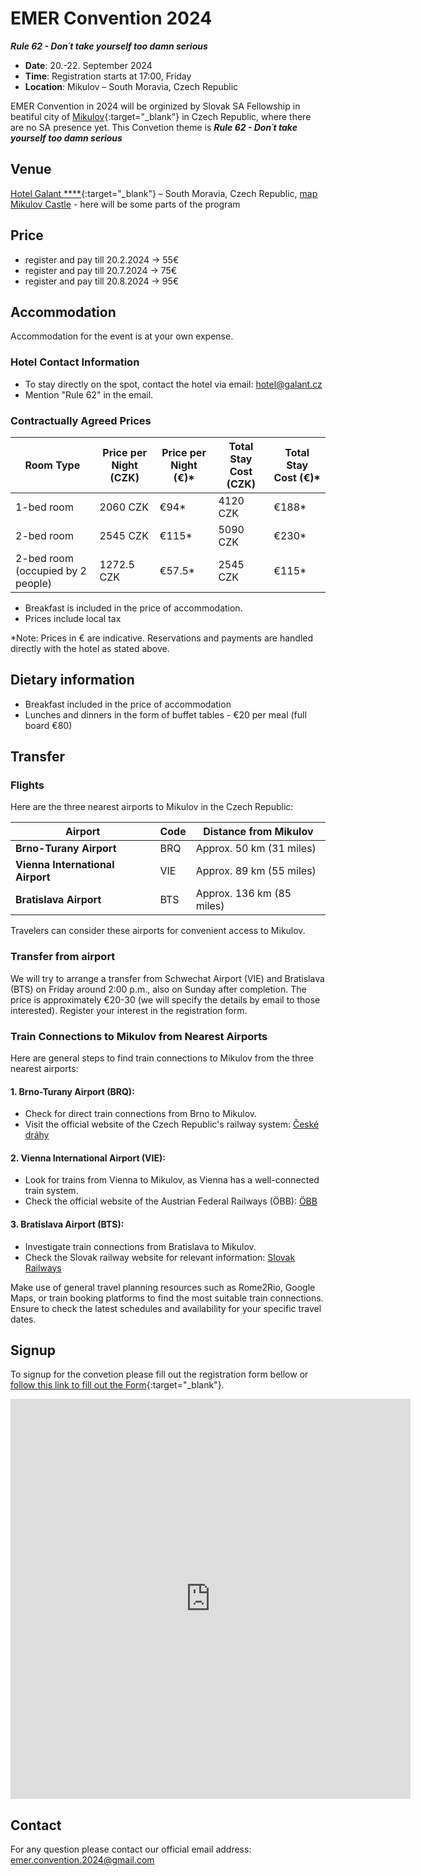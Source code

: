 # EMER Convention 2024
***Rule 62 - Don´t take yourself too damn serious***

- **Date**: 20.-22. September 2024
- **Time**: Registration starts at 17:00, Friday
- **Location**: Mikulov – South Moravia, Czech Republic  

EMER Convention in 2024 will be orginized by Slovak SA Fellowship in beatiful city of [Mikulov](https://www.mikulov.cz/){:target="_blank"} in Czech Republic, where there are no SA presence yet. This Convetion theme is ***Rule 62 - Don´t take yourself too damn serious***


## Venue

[Hotel Galant \*\*\*\*](https://galant.cz/hotel-galant-mikulov/){:target="_blank"} – South Moravia, Czech Republic, [map](https://maps.app.goo.gl/zuhJ16Ueq2uPm6GN7)
[Mikulov Castle](https://www.google.com/maps/place/Mikulov+Castle/@48.8079081,16.6262848,16z/data=!4m7!3m6!1s0x476d32cd118e2bd1:0xdbebfeb9d7521f59!8m2!3d48.8066729!4d16.6365077!15sCg9taWt1bG92IGthc3RpZWxaESIPbWlrdWxvdiBrYXN0aWVskgELbWFub3JfaG91c2XgAQA!16s%2Fm%2F047m58g?entry=tts) - here will be some parts of the program


## Price
- register and pay till 20.2.2024 -> 55€
- register and pay till 20.7.2024 -> 75€
- register and pay till 20.8.2024 -> 95€

## Accommodation

Accommodation for the event is at your own expense.

### Hotel Contact Information
- To stay directly on the spot, contact the hotel via email: [hotel@galant.cz](mailto:hotel@galant.cz)
- Mention "Rule 62" in the email.

### Contractually Agreed Prices
| Room Type                           | Price per Night (CZK) | Price per Night (€)* | Total Stay Cost (CZK) | Total Stay Cost (€)* |
|-------------------------------------|-----------------------|----------------------|------------------------|----------------------|
| 1-bed room                          | 2060 CZK              | €94*                 | 4120 CZK               | €188*                |
| 2-bed room                          | 2545 CZK              | €115*                | 5090 CZK               | €230*                |
| 2-bed room (occupied by 2 people)   | 1272.5 CZK            | €57.5*               | 2545 CZK               | €115*                |

- Breakfast is included in the price of accommodation.
- Prices include local tax

*Note: Prices in € are indicative. Reservations and payments are handled directly with the hotel as stated above.

## Dietary information
- Breakfast included in the price of accommodation
- Lunches and dinners in the form of buffet tables - €20 per meal (full board €80)

## Transfer

### Flights
Here are the three nearest airports to Mikulov in the Czech Republic:

| Airport                | Code | Distance from Mikulov |
|------------------------|------|------------------------|
| **Brno-Turany Airport** | BRQ  | Approx. 50 km (31 miles)|
| **Vienna International Airport** | VIE | Approx. 89 km (55 miles)|
| **Bratislava Airport** | BTS  | Approx. 136 km (85 miles)|

Travelers can consider these airports for convenient access to Mikulov.

### Transfer from airport
We will try to arrange a transfer from Schwechat Airport (VIE) and Bratislava (BTS) on Friday around 2:00 p.m., also on Sunday after completion. The price is approximately €20-30 (we will specify the details by email to those interested). Register your interest in the registration form.


### Train Connections to Mikulov from Nearest Airports

Here are general steps to find train connections to Mikulov from the three nearest airports:

#### 1. Brno-Turany Airport (BRQ):
- Check for direct train connections from Brno to Mikulov.
- Visit the official website of the Czech Republic's railway system: [České dráhy](https://www.cd.cz/en/default.htm)

#### 2. Vienna International Airport (VIE):
- Look for trains from Vienna to Mikulov, as Vienna has a well-connected train system.
- Check the official website of the Austrian Federal Railways (ÖBB): [ÖBB](https://www.oebb.at/en/)

#### 3. Bratislava Airport (BTS):
- Investigate train connections from Bratislava to Mikulov.
- Check the Slovak railway website for relevant information: [Slovak Railways](https://www.slovakrail.sk/en.html)

Make use of general travel planning resources such as Rome2Rio, Google Maps, or train booking platforms to find the most suitable train connections. Ensure to check the latest schedules and availability for your specific travel dates.


## Signup

To signup for the convetion please fill out the registration form bellow or [follow this link to fill out the Form](https://docs.google.com/forms/d/e/1FAIpQLSfrXthF8f3EfZ_llgxUK61SaY7R2xYzqEHe69GM4rcCFeCCzQ/viewform?usp=sf_link){:target="_blank"}.

<iframe src="https://docs.google.com/forms/d/e/1FAIpQLSfrXthF8f3EfZ_llgxUK61SaY7R2xYzqEHe69GM4rcCFeCCzQ/viewform?embedded=true" width="640" height="640" frameborder="0" marginheight="0" marginwidth="0">Loading…</iframe>

## Contact 
For any question please contact our official email address: <emer.convention.2024@gmail.com>
